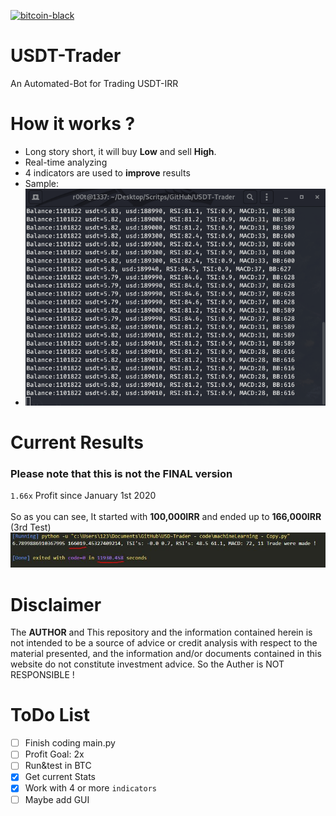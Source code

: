 [![bitcoin-black](https://github.com/Ximi1970/Donate/blob/master/bitcoin-donate-black.png)](https://www.blockchain.com/btc/address/1LQKZHNSzBZeEc7tkdz3McpQkJDsreaHLN)
# USDT-Trader
An Automated-Bot for Trading USDT-IRR
# How it works ?
- Long story short, it will buy **Low** and sell **High**.
- Real-time analyzing
- 4 indicators are used to **improve** results
- Sample:
- <img src="imgs/run.png">
# Current Results
### Please note that this is not the FINAL version
`1.66x` Profit since January 1st 2020
<br>
<br>
So as you can see, It started with **100,000IRR** and ended up to **166,000IRR** (3rd Test)
<img src="imgs/test3.JPG">
# Disclaimer
The **AUTHOR** and This repository and the information contained herein is not intended to be a source of advice or credit analysis with respect to the material presented, and the information and/or documents contained in this website do not constitute investment advice. So the Auther is NOT RESPONSIBLE !
# ToDo List
- [ ] Finish coding main.py
- [ ] Profit Goal: 2x
- [ ] Run&test in BTC
- [X] Get current Stats
- [X] Work with 4 or more `indicators`
- [ ] Maybe add GUI
